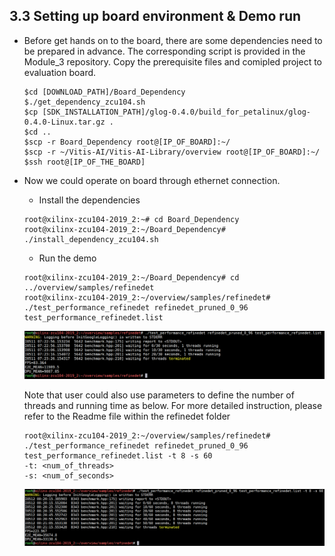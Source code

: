 3.3 Setting up board environment & Demo run
-----------------------
* Before get hands on to the board, there are some dependencies need to be prepared in advance. The corresponding script is provided in the Module_3 repository. Copy the prerequisite files and comipled project to evaluation board.
    ```
    $cd [DOWNLOAD_PATH]/Board_Dependency
    $./get_dependency_zcu104.sh
    $cp [SDK_INSTALLATION_PATH]/glog-0.4.0/build_for_petalinux/glog-0.4.0-Linux.tar.gz .
    $cd ..
    $scp -r Board_Dependency root@[IP_OF_BOARD]:~/
    $scp -r ~/Vitis-AI/Vitis-AI-Library/overview root@[IP_OF_BOARD]:~/
    $ssh root@[IP_OF_THE_BOARD]
    ```
 * Now we could operate on board through ethernet connection.
   * Install the dependencies
   ```
   root@xilinx-zcu104-2019_2:~# cd Board_Dependency
   root@xilinx-zcu104-2019_2:~/Board_Dependency# ./install_dependency_zcu104.sh
   ```
   * Run the demo
   ```
   root@xilinx-zcu104-2019_2:~/Board_Dependency# cd ../overview/samples/refinedet
   root@xilinx-zcu104-2019_2:~/overview/samples/refinedet# ./test_performance_refinedet refinedet_pruned_0_96 test_performance_refinedet.list
   ```
   <p align="left">
   <img src="images/demo_single_thread.png">
   </p>
   Note that user could also use parameters to define the number of threads and running time as below. For more detailed instruction, please refer to the Readme file within the refinedet folder
   
   ```
   root@xilinx-zcu104-2019_2:~/overview/samples/refinedet# ./test_performance_refinedet refinedet_pruned_0_96 test_performance_refinedet.list -t 8 -s 60
   -t: <num_of_threads>
   -s: <num_of_seconds>
   ```
   <p align="left">
   <img src="images/demo_multi_threads.png">
   </p>
